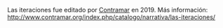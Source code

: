 Las iteraciones fue editado por [Contramar](http://www.contramar.org/) en 2019. Más información: http://www.contramar.org/index.php/catalogo/narrativa/las-iteraciones/
